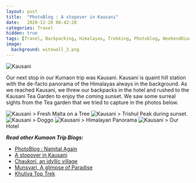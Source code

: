 ```yaml
---
layout: post
title:  "PhotoBlog : A stopover in Kausani"
date:   2020-12-20 08:42:28
categories: Travel
hidden: true
tags: [Travel, Backpacking, Himalayas, Trekking, Photoblog, WeekendDiaries]
image:
  background: witewall_3.png
---
```

<img src="https://i.imgur.com/6J8ZOGY.jpg" alt="Kausani">

Our next stop in our Kumaon trip was Kausani. Kausani is quaint hill station with the de-facto panorama of the Himalayas always in the background. As we reached Kausani, we threw our backpacks in the hotel and rushed to the Kausani Tea Garden to enjoy the coming sunset. We saw some surreal sights from the Tea garden that we tried to capture in the photos below. 

<img src="https://i.imgur.com/gtf3N8e.jpg" alt="Kausani">
> Fresh Malta on a Tree 

<img src="https://i.imgur.com/06kV9O8.jpg" alt="Kausani">
> Trishul Peak during sunset.

<img src="https://i.imgur.com/rMqEGZI.jpg" alt="Kausani">
> Doggo

<img src="https://i.imgur.com/UnphrNx.jpg" alt="Kausani">
> Himalayan Panorama 

<img src="https://i.imgur.com/IwUg5Zn.jpg" alt="Kausani">
> Our Hotel 

**_Read other Kumaon Trip Blogs:_**

+ <a href="https://yogeshpandey.in/travel/2020/12/18/Nainital.html">PhotoBlog : Nainital Again</a>
+ <a href="https://yogeshpandey.in/travel/2020/12/20/Kausani.html">A stopover in Kausani</a>
+ <a href="https://yogeshpandey.in/travel/2020/12/22/Chaukori.html">Chaukori, an idyllic village</a>
+ <a href="https://yogeshpandey.in/travel/2020/12/23/Munsyari.html">Munsyari, A glimpse of Paradise</a>
+ <a href="https://yogeshpandey.in/travel/2020/12/24/Khaliya-Top.html">Khuliya Top Trek</a>

